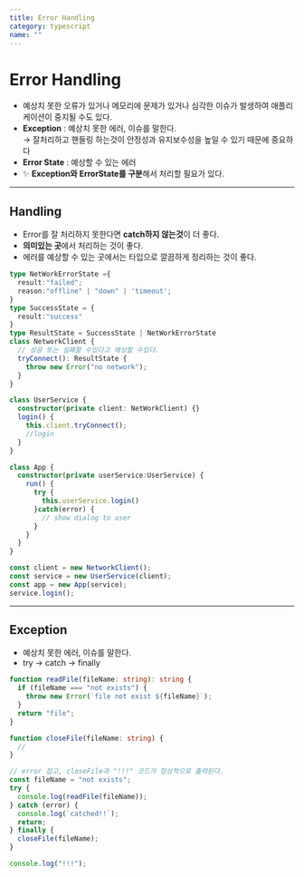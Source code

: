 ```yaml
---
title: Error Handling
category: typescript
name: ""
---
```


# Error Handling

- 예상치 못한 오류가 있거나 메모리에 문제가 있거나 심각한 이슈가 발생하여 애플리케이션이 중지될 수도 있다.
- **Exception** : 예상치 못한 에러, 이슈를 말한다.  
  → 잘처리하고 핸들링 하는것이 안정성과 유지보수성을 높일 수 있기 때문에 중요하다
- **Error State** : 예상할 수 있는 에러
- ✨ **Exception와 ErrorState를 구분**해서 처리할 필요가 있다.

---

## Handling

- Error를 잘 처리하지 못한다면 **catch하지 않는것**이 더 좋다.
- **의미있는 곳**에서 처리하는 것이 좋다.
- 에러를 예상할 수 있는 곳에서는 타입으로 깔끔하게 정리하는 것이 좋다.

```typescript
type NetWorkErrorState ={
  result:"failed";
  reason:"offline" | "down" | 'timeout';
}
type SuccessState = {
  result:"success"
}
type ResultState = SuccessState | NetWorkErrorState
class NetworkClient {
  // 성공 또는 실패할 수있다고 예상할 수있다.
  tryConnect(): ResultState {
    throw new Error("no network");
  }
}

class UserService {
  constructor(private client: NetWorkClient) {}
  login() {
    this.client.tryConnect();
    //login
  }
}

class App {
  constructor(private userService:UserService) {
    run() {
      try {
        this.userService.login()
      }catch(error) {
        // show dialog to user
      }
    }
  }
}

const client = new NetworkClient();
const service = new UserService(client);
const app = new App(service);
service.login();
```

---

## Exception

- 예상치 못한 에러, 이슈를 말한다.
- try -> catch -> finally

```typescript
function readFile(fileName: string): string {
  if (fileName === "not exists") {
    throw new Error(`file not exist ${fileName}`);
  }
  return "file";
}

function closeFile(fileName: string) {
  //
}

// error 잡고, closeFile과 "!!!" 코드가 정상적으로 출력된다.
const fileName = "not exists";
try {
  console.log(readFile(fileName));
} catch (error) {
  console.log(`catched!!`);
  return;
} finally {
  closeFile(fileName);
}

console.log("!!!");
```
